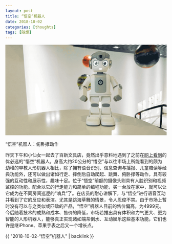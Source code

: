 ```yaml
---
layout: post
title: “悟空”机器人
date: 2018-10-02
categories: [thoughts]
tags: [随想]
---
```


![](/figures/p54442790.gif)

“悟空”机器人：俯卧撑动作

昨天下午和小仙女一起去了百新文具店，竟然出乎意料地遇到了之前在[网上看到](https://news.cnblogs.com/n/608387/)的优必选的“悟空”机器人。身高大约20公分的“悟空”与以往市场上所能看到的颇为幼稚的早教人形机器人相比，除了拥有语音识别、信息查询与播报、儿童陪读等经典功能外，还可以做出诸如行走、摔倒后自动爬起、跳舞、俯卧撑等动作，具有较强的互动性和展示性，趣味十足。位于“悟空”前额的摄像头则具有人脸识别和视频监控的功能。配合以它的行走能力和简单的编程功能，买一台放在家中，就可以让它成为在不同房间巡逻的“哨兵”了。在店员的耐心讲解下，与“悟空”进行语音互动并看到了它的反应和表演。尤其是跳海草舞的情景，令人忍俊不禁。由于市场上暂时没有可以与之类似或匹敌的产品，“悟空”机器人目前的售价偏高，为4999元。今后随着技术的成熟和成本、售价的降低，市场若推出具有体积和力气更大、更为智能的人形机器人，能够真正实现诸如端茶倒水、互动娱乐这些基本功能，它们也许是继iPhone、苹果手表之后又一个增长点。

{{ "2018-10-02-“悟空”机器人" | backlink }}
